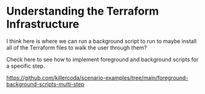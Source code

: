 # Understanding the Terraform Infrastructure

I think here is where we can run a background script to run to maybe install all of the Terraform files to walk the user through them? 

Check here to see how to implement foreground and background scripts for a specific step.

https://github.com/killercoda/scenario-examples/tree/main/foreground-background-scripts-multi-step